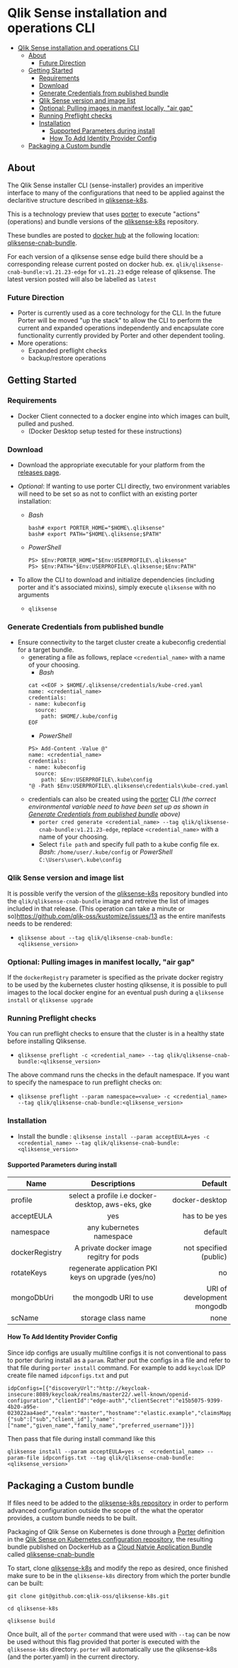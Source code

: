 # Qlik Sense installation and operations CLI

- [Qlik Sense installation and operations CLI](#qlik-sense-installation-and-operations-cli)
  - [About](#about)
    - [Future Direction](#future-direction)
  - [Getting Started](#getting-started)
    - [Requirements](#requirements)
    - [Download](#download)
    - [Generate Credentials from published bundle](#generate-credentials-from-published-bundle)
    - [Qlik Sense version and image list](#qliksense-version-and-image-list)
    - [Optional: Pulling images in manifest locally, "air gap"](#optional-pulling-images-in-manifest-locally-%22air-gap%22)
    - [Running Preflight checks](#running-preflight-checks)
    - [Installation](#installation)
      - [Supported Parameters during install](#supported-parameters-during-install)
      - [How To Add Identity Provider Config](#how-to-add-identity-provider-config)
  - [Packaging a Custom bundle](#packaging-a-custom-bundle)
  
## About

The Qlik Sense installer CLI (sense-installer) provides an imperitive interface to many of the configurations that need to be applied against the declaritive structure described in [qliksense-k8s](https://github.com/qlik-oss/qliksense-k8s).

This is a technology preview that uses [porter](https://porter.sh) to execute "actions" (operations) and bundle versions of the [qliksense-k8s](https://github.com/qlik-oss/qliksense-k8s) repository.

These bundles are posted to [docker hub](https://hub.docker.com/) at the following location: [qliksense-cnab-bundle](https://hub.docker.com/r/qlik/qliksense-cnab-bundle/tags).

For each version of a qliksense sense edge build there should be a corresponding release current posted on docker hub. ex. `qlik/qliksense-cnab-bundle:v1.21.23-edge` for `v1.21.23` edge release of qliksense. The latest version posted will also be labelled as `latest`

### Future Direction

- Porter is currently used as a core technology for the CLI. In the future Porter will be moved "up the stack" to allow the CLI to perform the current and expanded operations independently and encapsulate core functionality currently provided by Porter and other dependent tooling.
- More operations:
  - Expanded preflight checks
  - backup/restore operations

## Getting Started

### Requirements

- Docker Client connected to a docker engine into which images can built, pulled and pushed.
  - (Docker Desktop setup tested for these instructions)
  
### Download

- Download the appropriate executable for your platform from the [releases page](https://github.com/qlik-oss/sense-installer/releases).
- *Optional*: If wanting to use porter CLI directly, two environment variables will need to be set so as not to conflict with an existing porter installation:
  - _Bash_

    ```shell
    bash# export PORTER_HOME="$HOME\.qliksense"
    bash# export PATH="$HOME\.qliksense;$PATH"
    ```

  - _PowerShell_

    ```shell
    PS> $Env:PORTER_HOME="$Env:USERPROFILE\.qliksense"
    PS> $Env:PATH="$Env:USERPROFILE\.qliksense;$Env:PATH"
    ```

- To allow the CLI to download and initialize dependencies (including porter and it's associated mixins), simply execute `qliksense` with no arguments
  - `qliksense`

### Generate Credentials from published bundle

- Ensure connectivity to the target cluster create a kubeconfig credential for a target bundle. 
  - generating a file as follows, replace `<credential_name>` with a name of your choosing.
    - _Bash_
    ```shell
    cat <<EOF > $HOME/.qliksense/credentials/kube-cred.yaml
    name: <credential_name>
    credentials:
    - name: kubeconfig
      source:
        path: $HOME/.kube/config
    EOF
    ```
    - _PowerShell_
    ```shell
    PS> Add-Content -Value @"
    name: <credential_name>
    credentials:
    - name: kubeconfig
      source:
        path: $Env:USERPROFILE\.kube\config
    "@ -Path $Env:USERPROFILE\.qliksense\credentials\kube-cred.yaml
    ```
  - credentials can also be created using the [porter](https://porter.sh) CLI *(the correct environmental variable need to have been set up as shown in [Generate Credentials from published bundle](#generate-credentials-from-published-bundle) above)*
    - `porter cred generate <credential_name> --tag qlik/qliksense-cnab-bundle:v1.21.23-edge`, replace `<credential_name>` with a name of your choosing.
    - Select `file path` and specify full path to a kube config file ex. _Bash_: `/home/user/.kube/config` or _PowerShell_ `C:\Users\user\.kube\config`

### Qlik Sense version and image list

It is possible verify the version of the [qliksense-k8s](https://github.com/qlik-oss/qliksense-k8s) repository bundled into the `qlik/qliksense-cnab-bundle` image and retreive the list of images included in that release. (This operation can take a minute or so)<https://github.com/qlik-oss/kustomize/issues/13> as the entire manifests needs to be rendered:

- `qliksense about --tag qlik/qliksense-cnab-bundle:<qliksense_version>`

### Optional: Pulling images in manifest locally, "air gap"

If the `dockerRegistry` parameter is specified as the private docker registry to be used by the kubernetes cluster hosting qliksense, it is possible to pull images to the local docker engine for an eventual push during a `qliksense install` or `qliksense upgrade`

### Running Preflight checks

You can run preflight checks to ensure that the cluster is in a healthy state before installing Qliksense.

- `qliksense preflight -c <credential_name> --tag qlik/qliksense-cnab-bundle:<qliksense_version>`

The above command runs the checks in the default namespace. If you want to specify the namespace to run preflight checks on:

- `qliksense preflight --param namespace=<value> -c <credential_name> --tag qlik/qliksense-cnab-bundle:<qliksense_version>`

### Installation

- Install the bundle : `qliksense install --param acceptEULA=yes -c <credential_name> --tag qlik/qliksense-cnab-bundle:<qliksense_version>`

#### Supported Parameters during install

| Name        | Descriptions           | Default  |
| ------------- |:-------------:| -----:|
| profile      | select a profile i.e docker-desktop, aws-eks, gke | docker-desktop |
| acceptEULA      | yes | has to be yes |
| namespace      | any kubernetes namespace      |   default |
| dockerRegistry      | A private docker image regitry for pods    |   not specified (public) |
| rotateKeys | regenerate application PKI keys on upgrade (yes/no)      |    no |
| mongoDbUri | the mongodb URI to use      |    URI of development mongodb |
| scName | storage class name      |    none |

#### How To Add Identity Provider Config

Since idp configs are usually multiline configs it is not conventional to pass to porter during install as a `param`. Rather put the configs in a file and refer to that file during `porter install` command. For example to add `keycloak` IDP create file named `idpconfigs.txt` and put

```shell
idpConfigs=[{"discoveryUrl":"http://keycloak-insecure:8089/keycloak/realms/master22/.well-known/openid-configuration","clientId":"edge-auth","clientSecret":"e15b5075-9399-4b20-a95e-023022aa4aed","realm":"master","hostname":"elastic.example","claimsMapping":{"sub":["sub","client_id"],"name":["name","given_name","family_name","preferred_username"]}}]

```

Then pass that file during install command like this

```shell
qliksense install --param acceptEULA=yes -c  <credential_name> --param-file idpconfigs.txt --tag qlik/qliksense-cnab-bundle:<qliksense_version>`
```

## Packaging a Custom bundle

If files need to be added to the [qliksense-k8s repository](https://github.com/qlik-oss/qliksense-k8s) in order to perform advanced configuration outside the scope of the what the operator provides, a custom bundle needs to be built.

Packaging of Qlik Sense on Kubernetes is done through a [Porter](https://porter.sh/) definition in the [Qlik Sense on Kubernetes configuration repository](https://github.com/qlik-oss/qliksense-k8s/blob/master/porter.yaml), the resulting bundle published on DockerHub as a [Cloud Natvie Application Bundle](https://cnab.io/) called [qliksense-cnab-bundle](https://hub.docker.com/r/qlik/qliksense-cnab-bundle)

To start, clone [qliksense-k8s](https://github.com/qlik-oss/qliksense-k8s) and modify the repo as desired, once finished make sure to be in the `qliksense-k8s` directory from which the porter bundle can be built:

```shell
git clone git@github.com:qlik-oss/qliksense-k8s.git

cd qliksense-k8s

qliksense build
```

Once built, all of the `porter` command that were used with `--tag` can be now be used without this flag provided that porter is executed with the `qliksense-k8s` directory. `porter` will automatically use the qliksense-k8s (and the porter.yaml) in the current directory.
